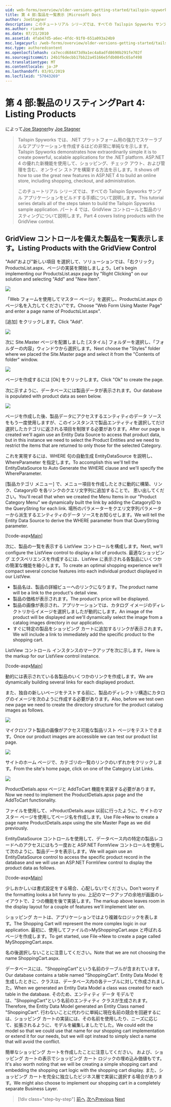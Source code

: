 ```yaml
---
uid: web-forms/overview/older-versions-getting-started/tailspin-spyworks/tailspin-spyworks-part-4
title: 第 4 部:製品を一覧表示 |Microsoft Docs
author: JoeStagner
description: このチュートリアル シリーズでは、すべての Tailspin Spyworks サンプル アプリケーションをビルドする手順について説明します。 パート 4 では、GridView contr. で製品のリスティングについて説明します.
ms.author: riande
ms.date: 07/21/2010
ms.assetid: 4fab47d5-a6ec-4fdc-91f0-651a093a24b9
msc.legacyurl: /web-forms/overview/older-versions-getting-started/tailspin-spyworks/tailspin-spyworks-part-4
msc.type: authoredcontent
ms.openlocfilehash: ca7eccd684473d9a1ec4a8adfd8690b291fe702f
ms.sourcegitcommit: 24b1f6decbb17bb22a45166e5fdb0845c65af498
ms.translationtype: MT
ms.contentlocale: ja-JP
ms.lasthandoff: 03/01/2019
ms.locfileid: "57043269"
---
```

<a name="part-4-listing-products"></a><span data-ttu-id="2b318-104">第 4 部:製品のリスティング</span><span class="sxs-lookup"><span data-stu-id="2b318-104">Part 4: Listing Products</span></span>
====================
<span data-ttu-id="2b318-105">によって[Joe Stagner](https://github.com/JoeStagner)</span><span class="sxs-lookup"><span data-stu-id="2b318-105">by [Joe Stagner](https://github.com/JoeStagner)</span></span>

> <span data-ttu-id="2b318-106">Tailspin Spyworks では、.NET プラットフォーム用の強力でスケーラブルなアプリケーションを作成するはどの非常に単純なを示します。</span><span class="sxs-lookup"><span data-stu-id="2b318-106">Tailspin Spyworks demonstrates how extraordinarily simple it is to create powerful, scalable applications for the .NET platform.</span></span> <span data-ttu-id="2b318-107">ASP.NET 4 の優れた新機能を使用して、ショッピング、チェック アウト、および管理を含む、オンライン ストアを構築する方法を示します。</span><span class="sxs-lookup"><span data-stu-id="2b318-107">It shows off how to use the great new features in ASP.NET 4 to build an online store, including shopping, checkout, and administration.</span></span>
> 
> <span data-ttu-id="2b318-108">このチュートリアル シリーズでは、すべての Tailspin Spyworks サンプル アプリケーションをビルドする手順について説明します。</span><span class="sxs-lookup"><span data-stu-id="2b318-108">This tutorial series details all of the steps taken to build the Tailspin Spyworks sample application.</span></span> <span data-ttu-id="2b318-109">パート 4 では、GridView コントロールと製品のリスティングについて説明します。</span><span class="sxs-lookup"><span data-stu-id="2b318-109">Part 4 covers listing products with the GridView control.</span></span>


## <a id="_Toc260221670"></a>  <span data-ttu-id="2b318-110">GridView コントロールを備えた製品を一覧表示します。</span><span class="sxs-lookup"><span data-stu-id="2b318-110">Listing Products with the GridView Control</span></span>

<span data-ttu-id="2b318-111">"Add"および"新しい項目 を選択して、ソリューションでは、「右クリック」ProductsList.aspx、ページの実装を開始しましょう。</span><span class="sxs-lookup"><span data-stu-id="2b318-111">Let's begin implementing our ProductsList.aspx page by "Right Clicking" on our solution and selecting "Add" and "New Item".</span></span>

![](tailspin-spyworks-part-4/_static/image1.jpg)

<span data-ttu-id="2b318-112">「Web フォームを使用してマスター ページ」を選択し、ProductsList.aspx のページ名を入力してください"です。</span><span class="sxs-lookup"><span data-stu-id="2b318-112">Choose "Web Form Using Master Page" and enter a page name of ProductsList.aspx".</span></span>

<span data-ttu-id="2b318-113">[追加] をクリックします。</span><span class="sxs-lookup"><span data-stu-id="2b318-113">Click "Add".</span></span>

![](tailspin-spyworks-part-4/_static/image2.jpg)

<span data-ttu-id="2b318-114">次に Site.Master ページを配置しました [スタイル] フォルダーを選択し、「フォルダーの内容」ウィンドウから選択します。</span><span class="sxs-lookup"><span data-stu-id="2b318-114">Next choose the "Styles" folder where we placed the Site.Master page and select it from the "Contents of folder" window.</span></span>

![](tailspin-spyworks-part-4/_static/image3.jpg)

<span data-ttu-id="2b318-115">ページを作成するには [Ok] をクリックします。</span><span class="sxs-lookup"><span data-stu-id="2b318-115">Click "Ok" to create the page.</span></span>

<span data-ttu-id="2b318-116">次に示すように、データベースには製品データが表示されます。</span><span class="sxs-lookup"><span data-stu-id="2b318-116">Our database is populated with product data as seen below.</span></span>

![](tailspin-spyworks-part-4/_static/image4.jpg)

<span data-ttu-id="2b318-117">ページを作成した後、製品データにアクセスするエンティティのデータ ソースをもう一度使用しますが、このインスタンスで製品エンティティを選択してだけ選択したカテゴリに返される項目を制限する必要があります。</span><span class="sxs-lookup"><span data-stu-id="2b318-117">After our page is created we'll again use an Entity Data Source to access that product data, but in this instance we need to select the Product Entities and we need to restrict the items that are returned to only those for the selected Category.</span></span>

<span data-ttu-id="2b318-118">これを実現するには、WHERE 句の自動生成 EntityDataSource を説明し、WhereParameter を指定します。</span><span class="sxs-lookup"><span data-stu-id="2b318-118">To accomplish this we'll tell the EntityDataSource to Auto Generate the WHERE clause and we'll specify the WhereParameter.</span></span>

<span data-ttu-id="2b318-119">[製品カテゴリ メニュー] で、メニュー項目を作成したときに動的に構築、リンク、CatagoryID を各リンクのクエリ文字列に追加することで。 思い出してください。</span><span class="sxs-lookup"><span data-stu-id="2b318-119">You'll recall that when we created the Menu Items in our "Product Category Menu" we dynamically built the link by adding the CatagoryID to the QueryString for each link.</span></span> <span data-ttu-id="2b318-120">場所のパラメーターをクエリ文字列パラメーターから派生するエンティティのデータ ソースをお知らせします。</span><span class="sxs-lookup"><span data-stu-id="2b318-120">We will tell the Entity Data Source to derive the WHERE parameter from that QueryString parameter.</span></span>

[!code-aspx[Main](tailspin-spyworks-part-4/samples/sample1.aspx)]

<span data-ttu-id="2b318-121">次に、製品の一覧を表示する ListView コントロールを構成します。</span><span class="sxs-lookup"><span data-stu-id="2b318-121">Next, we'll configure the ListView control to display a list of products.</span></span> <span data-ttu-id="2b318-122">最適なショッピング エクスペリエンスを作成するには、ListVew に表示される各製品にいくつかの簡潔な機能を縮小します。</span><span class="sxs-lookup"><span data-stu-id="2b318-122">To create an optimal shopping experience we'll compact several concise features into each individual product displayed in our ListVew.</span></span>

- <span data-ttu-id="2b318-123">製品名は、製品の詳細ビューへのリンクになります。</span><span class="sxs-lookup"><span data-stu-id="2b318-123">The product name will be a link to the product's detail view.</span></span>
- <span data-ttu-id="2b318-124">製品の価格が表示されます。</span><span class="sxs-lookup"><span data-stu-id="2b318-124">The product's price will be displayed.</span></span>
- <span data-ttu-id="2b318-125">製品の画像が表示され、アプリケーションでは、カタログ イメージのディレクトリからイメージを選択しましたが動的にします。</span><span class="sxs-lookup"><span data-stu-id="2b318-125">An image of the product will be displayed and we'll dynamically select the image from a catalog images directory in our application.</span></span>
- <span data-ttu-id="2b318-126">すぐに特定の製品をショッピング カートに追加するリンクが表示されます。</span><span class="sxs-lookup"><span data-stu-id="2b318-126">We will include a link to immediately add the specific product to the shopping cart.</span></span>

<span data-ttu-id="2b318-127">ListView コントロール インスタンスのマークアップを次に示します。</span><span class="sxs-lookup"><span data-stu-id="2b318-127">Here is the markup for our ListView control instance.</span></span>

[!code-aspx[Main](tailspin-spyworks-part-4/samples/sample2.aspx)]

<span data-ttu-id="2b318-128">動的には表示されている各製品のいくつかのリンクを作成します。</span><span class="sxs-lookup"><span data-stu-id="2b318-128">We are dynamically building several links for each displayed product.</span></span>

<span data-ttu-id="2b318-129">また、独自の新しいページをテストする前に、製品のディレクトリ構造にカタログのイメージを次のように作成する必要があります。</span><span class="sxs-lookup"><span data-stu-id="2b318-129">Also, before we test own new page we need to create the directory structure for the product catalog images as follows.</span></span>

![](tailspin-spyworks-part-4/_static/image1.png)

<span data-ttu-id="2b318-130">マイクロソフト製品の画像がアクセス可能な製品リスト ページをテストできます。</span><span class="sxs-lookup"><span data-stu-id="2b318-130">Once our product images are accessible we can test our product list page.</span></span>

![](tailspin-spyworks-part-4/_static/image5.jpg)

<span data-ttu-id="2b318-131">サイトのホーム ページで、カテゴリの一覧のリンクのいずれかをクリックします。</span><span class="sxs-lookup"><span data-stu-id="2b318-131">From the site's home page, click on one of the Category List Links.</span></span>

![](tailspin-spyworks-part-4/_static/image6.jpg)

<span data-ttu-id="2b318-132">ProductDetials.apsx ページと AddToCart 機能を実装する必要があります。</span><span class="sxs-lookup"><span data-stu-id="2b318-132">Now we need to implement the ProductDetials.apsx page and the AddToCart functionality.</span></span>

<span data-ttu-id="2b318-133">ファイルを使用して、&gt;ProductDetails.aspx 以前に行ったように、サイトのマスター ページを使用してページ名を作成します。</span><span class="sxs-lookup"><span data-stu-id="2b318-133">Use File-&gt;New to create a page name ProductDetails.aspx using the site Master Page as we did previously.</span></span>

<span data-ttu-id="2b318-134">EntityDataSource コントロールを使用して、データベース内の特定の製品レコードへのアクセスにはもう一度おと ASP.NET FormView コントロールを使用して次のように、製品データを表示します。</span><span class="sxs-lookup"><span data-stu-id="2b318-134">We will again use an EntityDataSource control to access the specific product record in the database and we will use an ASP.NET FormView control to display the product data as follows.</span></span>

[!code-aspx[Main](tailspin-spyworks-part-4/samples/sample3.aspx)]

<span data-ttu-id="2b318-135">少しおかしいは書式設定をする場合、心配しないでください。</span><span class="sxs-lookup"><span data-stu-id="2b318-135">Don't worry if the formatting looks a bit funny to you.</span></span> <span data-ttu-id="2b318-136">上記のマークアップの余地が画面のレイアウトで、2 つの機能を後で実装します。</span><span class="sxs-lookup"><span data-stu-id="2b318-136">The markup above leaves room in the display layout for a couple of features we'll implement later on.</span></span>

<span data-ttu-id="2b318-137">ショッピング カートは、アプリケーションではより複雑なロジックを表します。</span><span class="sxs-lookup"><span data-stu-id="2b318-137">The Shopping Cart will represent the more complex logic in our application.</span></span> <span data-ttu-id="2b318-138">最初に、使用してファイルの&gt;MyShoppingCart.aspx と呼ばれるページを作成します。</span><span class="sxs-lookup"><span data-stu-id="2b318-138">To get started, use File-&gt;New to create a page called MyShoppingCart.aspx.</span></span>

<span data-ttu-id="2b318-139">名の後選択しないことに注意してください。</span><span class="sxs-lookup"><span data-stu-id="2b318-139">Note that we are not choosing the name ShoppingCart.aspx.</span></span>

<span data-ttu-id="2b318-140">データベースには、"ShoppingCart"という名前のテーブルが含まれています。</span><span class="sxs-lookup"><span data-stu-id="2b318-140">Our database contains a table named "ShoppingCart".</span></span> <span data-ttu-id="2b318-141">Entity Data Model を生成したときに、クラスは、データベース内の各テーブルに対して作成されました。</span><span class="sxs-lookup"><span data-stu-id="2b318-141">When we generated an Entity Data Model a class was created for each table in the database.</span></span> <span data-ttu-id="2b318-142">そのため、エンティティ データ モデルでは、"ShoppingCart"という名前のエンティティ クラスが生成されます。</span><span class="sxs-lookup"><span data-stu-id="2b318-142">Therefore, the Entity Data Model generated an Entity Class named "ShoppingCart".</span></span> <span data-ttu-id="2b318-143">行わないことに代わりに単純に現在名前の競合を回避するには、ショッピング カートの実装には、その名前を使用したり、ニーズに応じて、拡張されるように、モデルを編集しましたでした。</span><span class="sxs-lookup"><span data-stu-id="2b318-143">We could edit the model so that we could use that name for our shopping cart implementation or extend it for our needs, but we will opt instead to simply slect a name that will avoid the conflict.</span></span>

<span data-ttu-id="2b318-144">簡単なショッピング カートを作成したことに注意してください。 および、ショッピング カートの表示でショッピング カート ロジックの埋め込み価値もです。</span><span class="sxs-lookup"><span data-stu-id="2b318-144">It's also worth noting that we will be creating a simple shopping cart and embedding the shopping cart logic with the shopping cart display.</span></span> <span data-ttu-id="2b318-145">また、ショッピング カートを完全に独立したビジネス層で実装に選択する場合があります。</span><span class="sxs-lookup"><span data-stu-id="2b318-145">We might also choose to implement our shopping cart in a completely separate Business Layer.</span></span>

> [!div class="step-by-step"]
> <span data-ttu-id="2b318-146">[前へ](tailspin-spyworks-part-3.md)
> [次へ](tailspin-spyworks-part-5.md)</span><span class="sxs-lookup"><span data-stu-id="2b318-146">[Previous](tailspin-spyworks-part-3.md)
[Next](tailspin-spyworks-part-5.md)</span></span>

